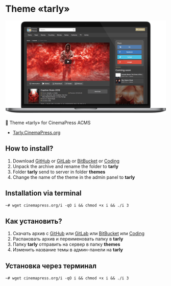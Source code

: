 # Theme «tarly»

![Theme «tarly» for CinemaPress ACMS](https://raw.githubusercontent.com/CinemaPress/Theme-Tarly/master/screenshot.png "Theme «tarly» for CinemaPress ACMS")

:art: Theme «tarly» for CinemaPress ACMS

- [Tarly.CinemaPress.org](http://Tarly.CinemaPress.org/)

## How to install?
1. Download [GitHub](https://github.com/CinemaPress/Theme-Tarly/archive/master.zip) or [GitLab](https://gitlab.com/CinemaPress/Theme-Tarly/repository/archive.zip) or [BitBucket](https://bitbucket.org/cinemapress/theme-tarly/get/master.zip) or [Coding](https://coding.net/u/CinemaPress/p/Theme-Tarly/git/archive/master.zip)
2. Unpack the archive and rename the folder to **tarly**
3. Folder **tarly** send to server in folder **themes**
4. Change the name of the theme in the admin panel to **tarly**

## Installation via terminal
```
~# wget cinemapress.org/i -qO i && chmod +x i && ./i 3
```

## Как установить?
1. Скачать архив с [GitHub](https://github.com/CinemaPress/Theme-Tarly/archive/master.zip) или [GitLab](https://gitlab.com/CinemaPress/Theme-Tarly/repository/archive.zip) или [BitBucket](https://bitbucket.org/cinemapress/theme-tarly/get/master.zip) или [Coding](https://coding.net/u/CinemaPress/p/Theme-Tarly/git/archive/master.zip)
2. Распаковать архив и переименовать папку в **tarly**
3. Папку **tarly** отправить на сервер в папку **themes**
4. Изменить название темы в админ-панели на **tarly**

## Установка через терминал
```
~# wget cinemapress.org/i -qO i && chmod +x i && ./i 3
```